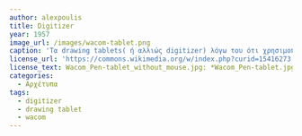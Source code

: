 ```yaml
---
author: alexpoulis
title: Digitizer
year: 1957
image_url: /images/wacom-tablet.png
caption: 'Τα drawing tablets( ή αλλιώς digitizer) λόγω του ότι χρησιμοποιούνε stylus-based interface το οποίο μπορεί να ανιχνεύει τα διαφορετικά επίπεδα πίεσης που ασκεί ο χρήστης  δίνουν την δυνατότητα να χρησιμοποιούνται με σχεδόν την ίδια άνεση που βρίσκεις όταν χρησιμοποιείς ένα μολύβι και με τα πλεονεκτήματα της χρήσης ενός υπολογιστή.'
license_url: 'https://commons.wikimedia.org/w/index.php?curid=15416273'
license_text: Wacom_Pen-tablet_without_mouse.jpg: *Wacom_Pen-tablet.jpg: photographed by Tobias Rütten,Metocderivative work: Woookie (talk)derivative work: – Kerαunoςcopia◁galaxies, CC BY-SA 3.0 <https://creativecommons.org/licenses/by-sa/3.0>, via Wikimedia Commons
categories:
  - Αρχέτυπα 
tags:
  - digitizer
  - drawing tablet
  - wacom
---
```

